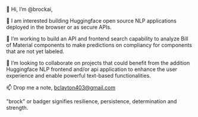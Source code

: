 👋 Hi, I’m @brockai,
  
👀 I am interested building Huggingface open source NLP applications deployed in the browser or as secure APIs.

🌱 I’m working to build an API and frontend search capability to analyze Bill of Material components to make predictions on compliancy for components that are not yet labeled.
  
💞️ I’m looking to collaborate on projects that could benefit from the addition Huggingface NLP frontend and/or api application to enhance the user experience and enable powerful text-based functionalities.
  
📫  Drop me a note, bclayton403@gmail.com

"brock" or badger signifies resilience, persistence, determination and strength.

<!---
brockai/brockai is a ✨ special ✨ repository because its `README.md` (this file) appears on your GitHub profile.
You can click the Preview link to take a look at your changes.
--->
